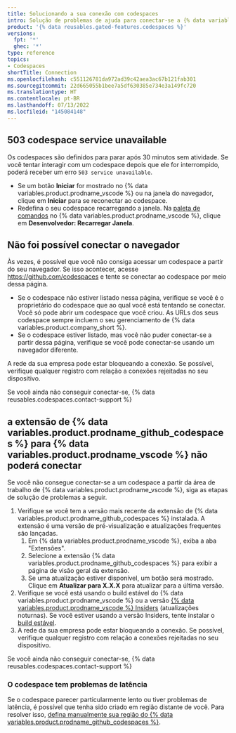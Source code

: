 ```yaml
---
title: Solucionando a sua conexão com codespaces
intro: Solução de problemas de ajuda para conectar-se a {% data variables.product.prodname_codespaces %}.
product: '{% data reusables.gated-features.codespaces %}'
versions:
  fpt: '*'
  ghec: '*'
type: reference
topics:
- Codespaces
shortTitle: Connection
ms.openlocfilehash: c551126781da972ad39c42aea3ac67b121fab301
ms.sourcegitcommit: 22d665055b1bee7a5df630385e734e3a149fc720
ms.translationtype: HT
ms.contentlocale: pt-BR
ms.lasthandoff: 07/13/2022
ms.locfileid: "145084148"
---
```

## <a name="503-codespace-service-unavailable"></a>503 codespace service unavailable

Os codespaces são definidos para parar após 30 minutos sem atividade. Se você tentar interagir com um codespace depois que ele for interrompido, poderá receber um erro `503 service unavailable`. 

- Se um botão **Iniciar** for mostrado no {% data variables.product.prodname_vscode %} ou na janela do navegador, clique em **Iniciar** para se reconectar ao codespace.
- Redefina o seu codespace recarregando a janela. Na [paleta de comandos](/codespaces/codespaces-reference/using-the-command-palette-in-codespaces#accessing-the-command-palette) no {% data variables.product.prodname_vscode %}, clique em **Desenvolvedor: Recarregar Janela**.

## <a name="browser-cannot-connect"></a>Não foi possível conectar o navegador

Às vezes, é possível que você não consiga acessar um codespace a partir do seu navegador. Se isso acontecer, acesse https://github.com/codespaces e tente se conectar ao codespace por meio dessa página.

  - Se o codespace não estiver listado nessa página, verifique se você é o proprietário do codespace que ao qual você está tentando se conectar. Você só pode abrir um codespace que você criou. As URLs dos seus codespace sempre incluem o seu gerenciamento de {% data variables.product.company_short %}.
  - Se o codespace estiver listado, mas você não puder conectar-se a partir dessa página, verifique se você pode conectar-se usando um navegador diferente.

A rede da sua empresa pode estar bloqueando a conexão. Se possível, verifique qualquer registro com relação a conexões rejeitadas no seu dispositivo.

Se você ainda não conseguir conectar-se, {% data reusables.codespaces.contact-support %}

## <a name="-data-variablesproductprodname_github_codespaces--extension-for--data-variablesproductprodname_vscode--cannot-connect"></a>a extensão de {% data variables.product.prodname_github_codespaces %} para {% data variables.product.prodname_vscode %} não poderá conectar

Se você não consegue conectar-se a um codespace a partir da área de trabalho de {% data variables.product.prodname_vscode %}, siga as etapas de solução de problemas a seguir.

1. Verifique se você tem a versão mais recente da extensão de {% data variables.product.prodname_github_codespaces %} instalada. A extensão é uma versão de pré-visualização e atualizações frequentes são lançadas.
   1. Em {% data variables.product.prodname_vscode %}, exiba a aba "Extensões".
   2. Selecione a extensão {% data variables.product.prodname_github_codespaces %} para exibir a página de visão geral da extensão.
   3. Se uma atualização estiver disponível, um botão será mostrado. Clique em **Atualizar para X.X.X** para atualizar para a última versão.
2. Verifique se você está usando o build estável do {% data variables.product.prodname_vscode %} ou a versão [{% data variables.product.prodname_vscode %} Insiders](https://code.visualstudio.com/insiders/) (atualizações noturnas). Se você estiver usando a versão Insiders, tente instalar o [build estável](https://code.visualstudio.com/).
3. A rede da sua empresa pode estar bloqueando a conexão. Se possível, verifique qualquer registro com relação a conexões rejeitadas no seu dispositivo.

Se você ainda não conseguir conectar-se, {% data reusables.codespaces.contact-support %}

### <a name="the-codespace-has-latency-issues"></a>O codespace tem problemas de latência

Se o codespace parecer particularmente lento ou tiver problemas de latência, é possível que tenha sido criado em região distante de você. Para resolver isso, [defina manualmente sua região do {% data variables.product.prodname_github_codespaces %}](/codespaces/managing-your-codespaces/setting-your-default-region-for-codespaces).
